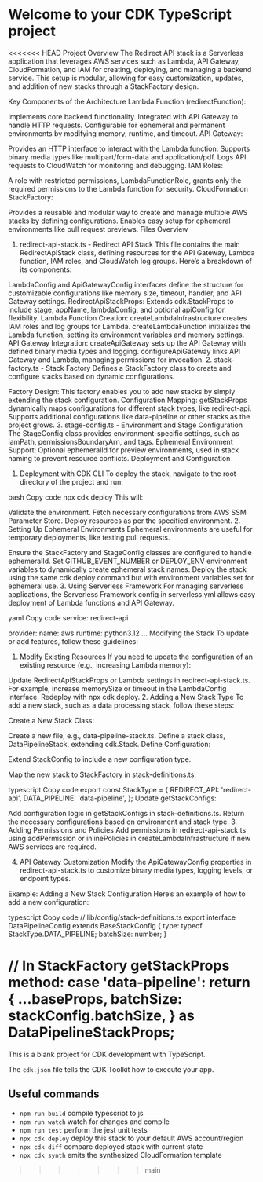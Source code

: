 # Welcome to your CDK TypeScript project

<<<<<<< HEAD
Project Overview
The Redirect API stack is a Serverless application that leverages AWS services such as Lambda, API Gateway, CloudFormation, and IAM for creating, deploying, and managing a backend service. This setup is modular, allowing for easy customization, updates, and addition of new stacks through a StackFactory design.

Key Components of the Architecture
Lambda Function (redirectFunction):

Implements core backend functionality.
Integrated with API Gateway to handle HTTP requests.
Configurable for ephemeral and permanent environments by modifying memory, runtime, and timeout.
API Gateway:

Provides an HTTP interface to interact with the Lambda function.
Supports binary media types like multipart/form-data and application/pdf.
Logs API requests to CloudWatch for monitoring and debugging.
IAM Roles:

A role with restricted permissions, LambdaFunctionRole, grants only the required permissions to the Lambda function for security.
CloudFormation StackFactory:

Provides a reusable and modular way to create and manage multiple AWS stacks by defining configurations.
Enables easy setup for ephemeral environments like pull request previews.
Files Overview
1. redirect-api-stack.ts - Redirect API Stack
This file contains the main RedirectApiStack class, defining resources for the API Gateway, Lambda function, IAM roles, and CloudWatch log groups. Here’s a breakdown of its components:

LambdaConfig and ApiGatewayConfig interfaces define the structure for customizable configurations like memory size, timeout, handler, and API Gateway settings.
RedirectApiStackProps: Extends cdk.StackProps to include stage, appName, lambdaConfig, and optional apiConfig for flexibility.
Lambda Function Creation:
createLambdaInfrastructure creates IAM roles and log groups for Lambda.
createLambdaFunction initializes the Lambda function, setting its environment variables and memory settings.
API Gateway Integration:
createApiGateway sets up the API Gateway with defined binary media types and logging.
configureApiGateway links API Gateway and Lambda, managing permissions for invocation.
2. stack-factory.ts - Stack Factory
Defines a StackFactory class to create and configure stacks based on dynamic configurations.

Factory Design: This factory enables you to add new stacks by simply extending the stack configuration.
Configuration Mapping:
getStackProps dynamically maps configurations for different stack types, like redirect-api.
Supports additional configurations like data-pipeline or other stacks as the project grows.
3. stage-config.ts - Environment and Stage Configuration
The StageConfig class provides environment-specific settings, such as iamPath, permissionsBoundaryArn, and tags.
Ephemeral Environment Support: Optional ephemeralId for preview environments, used in stack naming to prevent resource conflicts.
Deployment and Configuration
1. Deployment with CDK CLI
To deploy the stack, navigate to the root directory of the project and run:

bash
Copy code
npx cdk deploy
This will:

Validate the environment.
Fetch necessary configurations from AWS SSM Parameter Store.
Deploy resources as per the specified environment.
2. Setting Up Ephemeral Environments
Ephemeral environments are useful for temporary deployments, like testing pull requests.

Ensure the StackFactory and StageConfig classes are configured to handle ephemeralId.
Set GITHUB_EVENT_NUMBER or DEPLOY_ENV environment variables to dynamically create ephemeral stack names.
Deploy the stack using the same cdk deploy command but with environment variables set for ephemeral use.
3. Using Serverless Framework
For managing serverless applications, the Serverless Framework config in serverless.yml allows easy deployment of Lambda functions and API Gateway.

yaml
Copy code
service: redirect-api

provider:
  name: aws
  runtime: python3.12
  ...
Modifying the Stack
To update or add features, follow these guidelines:

1. Modify Existing Resources
If you need to update the configuration of an existing resource (e.g., increasing Lambda memory):

Update RedirectApiStackProps or Lambda settings in redirect-api-stack.ts.
For example, increase memorySize or timeout in the LambdaConfig interface.
Redeploy with npx cdk deploy.
2. Adding a New Stack Type
To add a new stack, such as a data processing stack, follow these steps:

Create a New Stack Class:

Create a new file, e.g., data-pipeline-stack.ts.
Define a stack class, DataPipelineStack, extending cdk.Stack.
Define Configuration:

Extend StackConfig to include a new configuration type.

Map the new stack to StackFactory in stack-definitions.ts:

typescript
Copy code
export const StackType = {
  REDIRECT_API: 'redirect-api',
  DATA_PIPELINE: 'data-pipeline',
};
Update getStackConfigs:

Add configuration logic in getStackConfigs in stack-definitions.ts.
Return the necessary configurations based on environment and stack type.
3. Adding Permissions and Policies
Add permissions in redirect-api-stack.ts using addPermission or inlinePolicies in createLambdaInfrastructure if new AWS services are required.

4. API Gateway Customization
Modify the ApiGatewayConfig properties in redirect-api-stack.ts to customize binary media types, logging levels, or endpoint types.

Example: Adding a New Stack Configuration
Here’s an example of how to add a new configuration:

typescript
Copy code
// lib/config/stack-definitions.ts
export interface DataPipelineConfig extends BaseStackConfig {
  type: typeof StackType.DATA_PIPELINE;
  batchSize: number;
}

// In StackFactory getStackProps method:
case 'data-pipeline':
  return {
    ...baseProps,
    batchSize: stackConfig.batchSize,
  } as DataPipelineStackProps;
=======
This is a blank project for CDK development with TypeScript.

The `cdk.json` file tells the CDK Toolkit how to execute your app.

## Useful commands

* `npm run build`   compile typescript to js
* `npm run watch`   watch for changes and compile
* `npm run test`    perform the jest unit tests
* `npx cdk deploy`  deploy this stack to your default AWS account/region
* `npx cdk diff`    compare deployed stack with current state
* `npx cdk synth`   emits the synthesized CloudFormation template
>>>>>>> main
